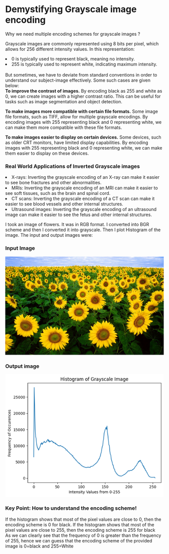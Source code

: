 # Demystifying Grayscale image encoding
Why we need multiple encoding schemes for grayscale images ?

Grayscale images are commonly represented using 8 bits per pixel, which allows for 256 different intensity values. In this representation:
<li>0 is typically used to represent black, meaning no intensity.</li>
<li>255 is typically used to represent white, indicating maximum intensity.</li>
<br>
But sometimes, we have to deviate from standard conventions in order to understand our subject-image effectively.
Some such cases are given below:<br>
<b>To improve the contrast of images.</b>
  By encoding black as 255 and white as 0, we can create images with a higher contrast ratio. 
  This can be useful for tasks such as image segmentation and object detection. 

<b>To make images more compatible with certain file formats.</b> 
  Some image file formats, such as TIFF, allow for multiple grayscale encodings. 
  By encoding images with 255 representing black and 0 representing white, 
  we can make them more compatible with these file formats.
  
<b>To make images easier to display on certain devices.</b> 
  Some devices, such as older CRT monitors, have limited display capabilities. 
  By encoding images with 255 representing black and 0 representing white, 
  we can make them easier to display on these devices.


<h3>Real World Applications of Inverted Grayscale images</h3>
<li>X-rays: Inverting the grayscale encoding of an X-ray can make it easier to see bone fractures and other abnormalities.</li>
<li>MRIs: Inverting the grayscale encoding of an MRI can make it easier to see soft tissues, such as the brain and spinal cord.</li>
<li>CT scans: Inverting the grayscale encoding of a CT scan can make it easier to see blood vessels and other internal structures.</li>
<li>Ultrasound images: Inverting the grayscale encoding of an ultrasound image can make it easier to see the fetus and other internal structures.</li>

I took an image of flowers. It was in RGB format. I converted into BGR scheme and then I converted it into grayscale.
Then I plot Histogram of the image. The input and output images were:
<h3>Input Image</h3>
<img src="https://github.com/CaptainAbdullah/Demystifying-Grayscale-image-encoding/blob/main/flower.jpg" >

<h3>Output image</h3>
<img src="https://github.com/CaptainAbdullah/Demystifying-Grayscale-image-encoding/blob/main/output.png">

<h3>Key Point: How to understand the encoding scheme!</h3>
If the histogram shows that most of the pixel values are close to 0, then the encoding scheme is 0 for black. If the histogram shows that most of the pixel values are close to 255, then the encoding scheme is 255 for black
<br>As we can clearly see that the frequency of 0 is greater than the frequency of 255, hence we can guess that the encoding scheme of the provided image is 0=black and 255=White
